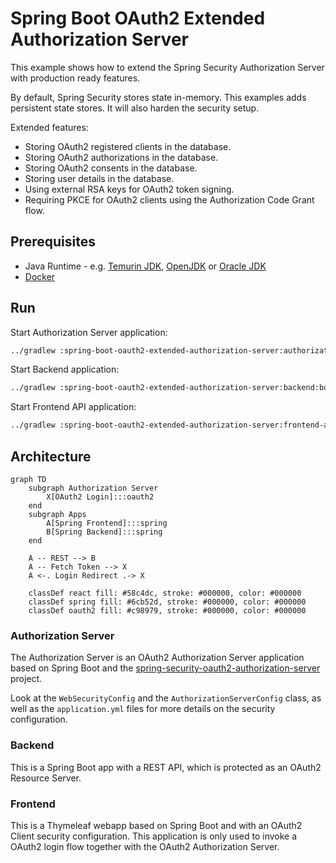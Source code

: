 # Spring Boot OAuth2 Extended Authorization Server

This example shows how to extend the Spring Security Authorization Server with production ready features.

By default, Spring Security stores state in-memory. This examples adds persistent state stores. It will also
harden the security setup.

Extended features:
* Storing OAuth2 registered clients in the database.
* Storing OAuth2 authorizations in the database.
* Storing OAuth2 consents in the database.
* Storing user details in the database.
* Using external RSA keys for OAuth2 token signing.
* Requiring PKCE for OAuth2 clients using the Authorization Code Grant flow.

## Prerequisites

* Java Runtime - e.g. [Temurin JDK](https://adoptium.net), [OpenJDK](https://openjdk.org) or [Oracle JDK](https://www.oracle.com/java)
* [Docker](https://www.docker.com)

## Run

Start Authorization Server application:
```bash
../gradlew :spring-boot-oauth2-extended-authorization-server:authorization-server:bootRun
```

Start Backend application:
```bash
../gradlew :spring-boot-oauth2-extended-authorization-server:backend:bootRun
```

Start Frontend API application:

```bash
../gradlew :spring-boot-oauth2-extended-authorization-server:frontend-api:bootRun
```

## Architecture

```mermaid
graph TD
    subgraph Authorization Server
        X[OAuth2 Login]:::oauth2
    end
    subgraph Apps
        A[Spring Frontend]:::spring
        B[Spring Backend]:::spring
    end

    A -- REST --> B
    A -- Fetch Token --> X
    A <-. Login Redirect .-> X

    classDef react fill: #58c4dc, stroke: #000000, color: #000000
    classDef spring fill: #6cb52d, stroke: #000000, color: #000000
    classDef oauth2 fill: #c98979, stroke: #000000, color: #000000
```

### Authorization Server
The Authorization Server is an OAuth2 Authorization Server application based on Spring Boot and the
[spring-security-oauth2-authorization-server](https://spring.io/projects/spring-authorization-server) project.

Look at the `WebSecurityConfig` and the `AuthorizationServerConfig` class, as well as the `application.yml` files for
more details on the security configuration.

### Backend
This is a Spring Boot app with a REST API, which is protected as an OAuth2 Resource Server.

### Frontend
This is a Thymeleaf webapp based on Spring Boot and with an OAuth2 Client security configuration. This application
is only used to invoke a OAuth2 login flow together with the OAuth2 Authorization Server.
